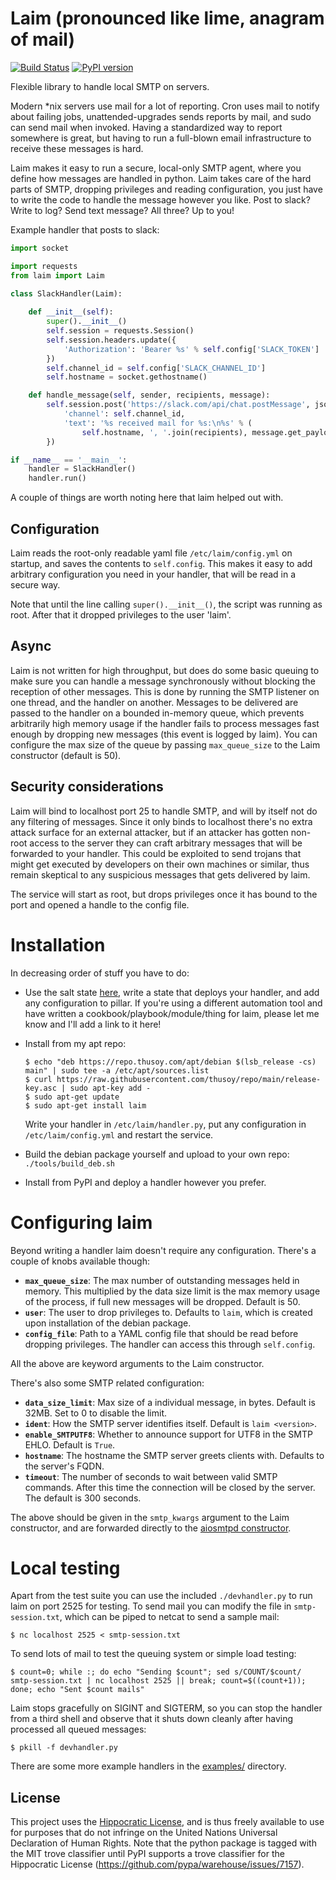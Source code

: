 # Laim (pronounced like lime, anagram of mail)

[![Build Status](https://github.com/thusoy/laim/workflows/Test/badge.svg?branch=main)](https://github.com/thusoy/laim/actions)
[![PyPI version](https://img.shields.io/pypi/v/laim.svg)](https://pypi.org/project/laim/)

Flexible library to handle local SMTP on servers.

Modern &ast;nix servers use mail for a lot of reporting. Cron uses mail to notify about failing jobs, unattended-upgrades sends reports by mail, and sudo can send mail when invoked. Having a standardized way to report somewhere is great, but having to run a full-blown email infrastructure to receive these messages is hard.

Laim makes it easy to run a secure, local-only SMTP agent, where you define how messages are handled in python. Laim takes care of the hard parts of SMTP, dropping privileges and reading configuration, you just have to write the code to handle the message however you like. Post to slack? Write to log? Send text message? All three? Up to you!

Example handler that posts to slack:

```py
import socket

import requests
from laim import Laim

class SlackHandler(Laim):
    
    def __init__(self):
        super().__init__()
        self.session = requests.Session()
        self.session.headers.update({
            'Authorization': 'Bearer %s' % self.config['SLACK_TOKEN']
        })
        self.channel_id = self.config['SLACK_CHANNEL_ID']
        self.hostname = socket.gethostname()

    def handle_message(self, sender, recipients, message):
        self.session.post('https://slack.com/api/chat.postMessage', json={
            'channel': self.channel_id,
            'text': '%s received mail for %s:\n%s' % (
                self.hostname, ', '.join(recipients), message.get_payload()),
        })

if __name__ == '__main__':
    handler = SlackHandler()
    handler.run()
```

A couple of things are worth noting here that laim helped out with.


## Configuration

Laim reads the root-only readable yaml file `/etc/laim/config.yml` on startup, and saves the contents to `self.config`. This makes it easy to add arbitrary configuration you need in your handler, that will be read in a secure way.

Note that until the line calling `super().__init__()`, the script was running as root. After that it dropped privileges to the user 'laim'.


## Async

Laim is not written for high throughput, but does do some basic queuing to make sure you can handle a message synchronously without blocking the reception of other messages. This is done by running the SMTP listener on one thread, and the handler on another. Messages to be delivered are passed to the handler on a bounded in-memory queue, which prevents arbitrarily high memory usage if the handler fails to process messages fast enough by dropping new messages (this event is logged by laim). You can configure the max size of the queue by passing `max_queue_size` to the Laim constructor (default is 50).


## Security considerations

Laim will bind to localhost port 25 to handle SMTP, and will by itself not do any filtering of messages. Since it only binds to localhost there's no extra attack surface for an external attacker, but if an attacker has gotten non-root access to the server they can craft arbitrary messages that will be forwarded to your handler. This could be exploited to send trojans that might get executed by developers on their own machines or similar, thus remain skeptical to any suspicious messages that gets delivered by laim.

The service will start as root, but drops privileges once it has bound to the port and opened a handle to the config file.


# Installation

In decreasing order of stuff you have to do:

* Use the salt state [here](https://github.com/thusoy/salt-states/salt/laim), write a state that
  deploys your handler, and add any configuration to pillar. If you're using a different
  automation tool and have written a cookbook/playbook/module/thing for laim, please let me know
  and I'll add a link to it here!

* Install from my apt repo:
  ```
  $ echo "deb https://repo.thusoy.com/apt/debian $(lsb_release -cs) main" | sudo tee -a /etc/apt/sources.list
  $ curl https://raw.githubusercontent.com/thusoy/repo/main/release-key.asc | sudo apt-key add -
  $ sudo apt-get update
  $ sudo apt-get install laim
  ```
  Write your handler in `/etc/laim/handler.py`, put any configuration in `/etc/laim/config.yml` and restart the service.

* Build the debian package yourself and upload to your own repo:
  `./tools/build_deb.sh`

* Install from PyPI and deploy a handler however you prefer.


# Configuring laim

Beyond writing a handler laim doesn't require any configuration. There's a couple of knobs available though:

- **`max_queue_size`**: The max number of outstanding messages held in memory. This multiplied by the data size limit is the max memory usage of the process, if full new messages will be dropped. Default is 50.
- **`user`**: The user to drop privileges to. Defaults to `laim`, which is created upon installation of the debian package.
- **`config_file`**: Path to a YAML config file that should be read before dropping privileges. The handler can access this through `self.config`.

All the above are keyword arguments to the Laim constructor.

There's also some SMTP related configuration:
- **`data_size_limit`**: Max size of a individual message, in bytes. Default is 32MB. Set to 0 to disable the limit.
- **`ident`**: How the SMTP server identifies itself. Default is `laim <version>`.
- **`enable_SMTPUTF8`**: Whether to announce support for UTF8 in the SMTP EHLO. Default is `True`.
- **`hostname`**: The hostname the SMTP server greets clients with. Defaults to the server's FQDN.
- **`timeout`**: The number of seconds to wait between valid SMTP commands. After this time the connection will be closed by the server. The default is 300 seconds.

The above should be given in the `smtp_kwargs` argument to the Laim constructor, and are forwarded directly to the [aiosmtpd constructor](https://aiosmtpd.readthedocs.io/en/latest/aiosmtpd/docs/smtp.html#SMTP).


# Local testing

Apart from the test suite you can use the included `./devhandler.py` to run laim on port 2525 for testing. To send mail you can modify the file in `smtp-session.txt`, which can be piped to netcat to send a sample mail:

    $ nc localhost 2525 < smtp-session.txt

To send lots of mail to test the queuing system or simple load testing:

    $ count=0; while :; do echo "Sending $count"; sed s/COUNT/$count/ smtp-session.txt | nc localhost 2525 || break; count=$((count+1)); done; echo "Sent $count mails"

Laim stops gracefully on SIGINT and SIGTERM, so you can stop the handler from a third shell and observe that it shuts down cleanly after having processed all queued messages:

    $ pkill -f devhandler.py

There are some more example handlers in the [examples/](/examples/) directory.


License
-------

This project uses the [Hippocratic License](https://firstdonoharm.dev/), and is thus freely
available to use for purposes that do not infringe on the United Nations Universal Declaration of
Human Rights. Note that the python package is tagged with the MIT trove classifier until PyPI
supports a trove classifier for the
Hippocratic License (https://github.com/pypa/warehouse/issues/7157).
